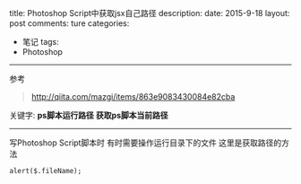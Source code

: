 title: Photoshop Script中获取jsx自己路径
description: 
date: 2015-9-18
layout: post
comments: ture
categories:
- 笔记
tags: 
- Photoshop
---

参考
> http://qiita.com/mazgi/items/863e9083430084e82cba

关键字: 
__ps脚本运行路径__
__获取ps脚本当前路径__

<!--more-->

---

写Photoshop Script脚本时
有时需要操作运行目录下的文件
这里是获取路径的方法

```
alert($.fileName);
```
